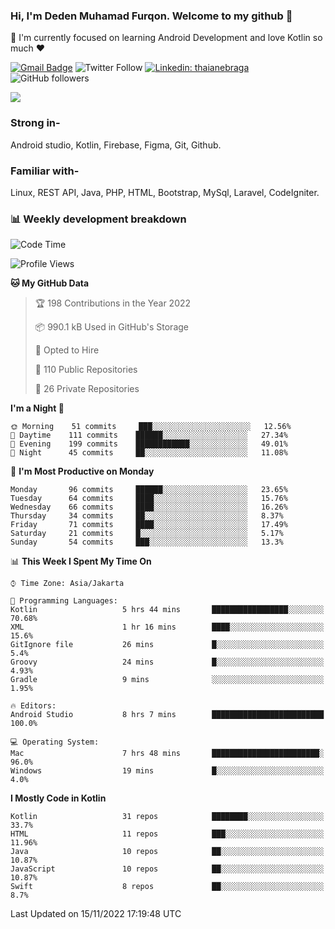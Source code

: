 ### Hi, I'm Deden Muhamad Furqon. Welcome to my github 👋

<!--
**furqoncreative/furqoncreative** is a ✨ _special_ ✨ repository because its `README.md` (this file) appears on your GitHub profile.

Here are some ideas to get you started:

- 🔭 I’m currently working on ...
- 👯 I’m looking to collaborate on ...
- 🤔 I’m looking for help with ...
- 💬 Ask me about ...
- 📫 How to reach me: ...
- 😄 Pronouns: ...
- ⚡ Fun fact: ...
-->

  🌱 I'm currently focused on learning Android Development and love Kotlin so much ❤ 

[![Gmail Badge](https://img.shields.io/badge/-furqoncreative24@gmail.com-c14438?style=flat-square&logo=Gmail&logoColor=white&link=mailto:furqoncreative24@gmail.com)](mailto:furqoncreative24@gmail.com)
![Twitter Follow](https://img.shields.io/twitter/follow/furqoncreative?label=Follow)
[![Linkedin: thaianebraga](https://img.shields.io/badge/-Deden_Muhamad_Furqon-blue?style=flat-square&logo=Linkedin&logoColor=white&link=https://www.linkedin.com/in/anmol-p-singh/)](https://www.linkedin.com/in/furqoncreative/)
![GitHub followers](https://img.shields.io/github/followers/furqoncreative?label=Follow&style=social)

<img src="https://github-readme-stats.sera5-dev.vercel.app/api?username=furqoncreative&hide=stars&show_icons=true&count_private=true&include_all_commits=true&title_color=#008080&icon_color=#008080&hide_border=true" width="">

### Strong in-

Android studio, Kotlin, Firebase, Figma, Git, Github.

### Familiar with-
Linux, REST API, Java, PHP, HTML, Bootstrap, MySql, Laravel, CodeIgniter.

### 📊 Weekly development breakdown

<!--START_SECTION:waka-->
![Code Time](http://img.shields.io/badge/Code%20Time-1%2C271%20hrs%2052%20mins-blue)

![Profile Views](http://img.shields.io/badge/Profile%20Views-0-blue)

**🐱 My GitHub Data** 

> 🏆 198 Contributions in the Year 2022
 > 
> 📦 990.1 kB Used in GitHub's Storage 
 > 
> 💼 Opted to Hire
 > 
> 📜 110 Public Repositories 
 > 
> 🔑 26 Private Repositories  
 > 
**I'm a Night 🦉** 

```text
🌞 Morning    51 commits     ███░░░░░░░░░░░░░░░░░░░░░░   12.56% 
🌆 Daytime    111 commits    ██████░░░░░░░░░░░░░░░░░░░   27.34% 
🌃 Evening    199 commits    ████████████░░░░░░░░░░░░░   49.01% 
🌙 Night      45 commits     ██░░░░░░░░░░░░░░░░░░░░░░░   11.08%

```
📅 **I'm Most Productive on Monday** 

```text
Monday       96 commits     ██████░░░░░░░░░░░░░░░░░░░   23.65% 
Tuesday      64 commits     ████░░░░░░░░░░░░░░░░░░░░░   15.76% 
Wednesday    66 commits     ████░░░░░░░░░░░░░░░░░░░░░   16.26% 
Thursday     34 commits     ██░░░░░░░░░░░░░░░░░░░░░░░   8.37% 
Friday       71 commits     ████░░░░░░░░░░░░░░░░░░░░░   17.49% 
Saturday     21 commits     █░░░░░░░░░░░░░░░░░░░░░░░░   5.17% 
Sunday       54 commits     ███░░░░░░░░░░░░░░░░░░░░░░   13.3%

```


📊 **This Week I Spent My Time On** 

```text
⌚︎ Time Zone: Asia/Jakarta

💬 Programming Languages: 
Kotlin                   5 hrs 44 mins       █████████████████░░░░░░░░   70.68% 
XML                      1 hr 16 mins        ████░░░░░░░░░░░░░░░░░░░░░   15.6% 
GitIgnore file           26 mins             █░░░░░░░░░░░░░░░░░░░░░░░░   5.4% 
Groovy                   24 mins             █░░░░░░░░░░░░░░░░░░░░░░░░   4.93% 
Gradle                   9 mins              ░░░░░░░░░░░░░░░░░░░░░░░░░   1.95%

🔥 Editors: 
Android Studio           8 hrs 7 mins        █████████████████████████   100.0%

💻 Operating System: 
Mac                      7 hrs 48 mins       ████████████████████████░   96.0% 
Windows                  19 mins             █░░░░░░░░░░░░░░░░░░░░░░░░   4.0%

```

**I Mostly Code in Kotlin** 

```text
Kotlin                   31 repos            ████████░░░░░░░░░░░░░░░░░   33.7% 
HTML                     11 repos            ███░░░░░░░░░░░░░░░░░░░░░░   11.96% 
Java                     10 repos            ██░░░░░░░░░░░░░░░░░░░░░░░   10.87% 
JavaScript               10 repos            ██░░░░░░░░░░░░░░░░░░░░░░░   10.87% 
Swift                    8 repos             ██░░░░░░░░░░░░░░░░░░░░░░░   8.7%

```



 Last Updated on 15/11/2022 17:19:48 UTC
<!--END_SECTION:waka-->
